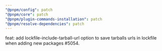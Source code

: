```yaml
---
"@pnpm/config": patch
"@pnpm/core": patch
"@pnpm/plugin-commands-installation": patch
"@pnpm/resolve-dependencies": patch
---
```


feat: add lockfile-include-tarball-url option to save tarballs urls in lockfile when adding new packages #5054.
